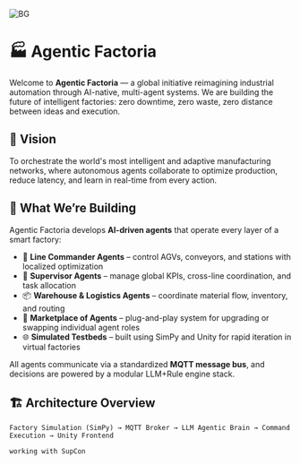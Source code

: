 ![BG](AgenticFactoria.png)


# 🏭 Agentic Factoria

Welcome to **Agentic Factoria** — a global initiative reimagining industrial automation through AI-native, multi-agent systems. We are building the future of intelligent factories: zero downtime, zero waste, zero distance between ideas and execution.

## 🌌 Vision

To orchestrate the world's most intelligent and adaptive manufacturing networks, where autonomous agents collaborate to optimize production, reduce latency, and learn in real-time from every action.

## 🧠 What We’re Building

Agentic Factoria develops **AI-driven agents** that operate every layer of a smart factory:

- 🔧 **Line Commander Agents** – control AGVs, conveyors, and stations with localized optimization
- 👑 **Supervisor Agents** – manage global KPIs, cross-line coordination, and task allocation
- 📦 **Warehouse & Logistics Agents** – coordinate material flow, inventory, and routing
- 🧩 **Marketplace of Agents** – plug-and-play system for upgrading or swapping individual agent roles
- 🌐 **Simulated Testbeds** – built using SimPy and Unity for rapid iteration in virtual factories

All agents communicate via a standardized **MQTT message bus**, and decisions are powered by a modular LLM+Rule engine stack.

## 🏗 Architecture Overview

```text
Factory Simulation (SimPy) → MQTT Broker → LLM Agentic Brain → Command Execution → Unity Frontend

working with SupCon 
